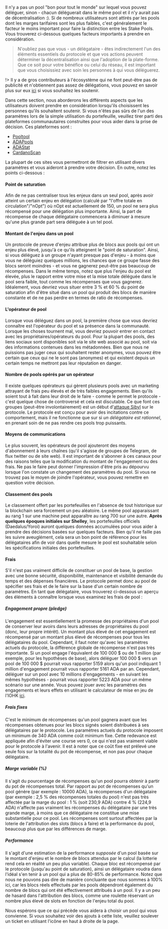 Il n'y a pas un pool "bon pour tout le monde" sur lequel vous pouvez déléguer, sinon - chacun déléguerait dans le même pool et il n'y aurait pas de décentralisation :). Si de nombreux utilisateurs sont attirés par les pools dont les marges tarifaires sont les plus faibles, c'est généralement le facteur le moins important pour faire la distinction entre les Stake Pools. Vous trouverez ci-dessous quelques facteurs importants à prendre en considération.

> N'oubliez pas que vous - un délégataire - êtes indirectement l'un des éléments essentiels du protocole et que vos actions peuvent déterminer la décentralisation ainsi que l'adoption de la plate-forme. Que ce soit pour votre bénéfice ou celui du réseau, il est important que vous choisissiez avec soin les personnes à qui vous déléguerez.

!> Il y a de gros contributeurs à l'écosystème qui ne font peut-être pas de publicité et n'obtiennent pas assez de délégations, vous pouvez en savoir plus sur eux [ici](community-contrib.md) si vous souhaitez les soutenir.

Dans cette section, nous aborderons les différents aspects que les utilisateurs doivent prendre en considération lorsqu'ils choisissent les personnes qu'ils souhaitent soutenir. Si vous n'êtes pas sûrs de l'un des paramètres lors de la simple utilisation du portefeuille, veuillez tirer parti des plateformes communautaires construites pour vous aider dans la prise de décision. Ces plateformes sont :
- [Pooltool](https://pooltool.io)
- [ADAPools](https://adapools.org)
- [ADAStat](https://adastat.net)
- [CardanoScan](http://cardanoscan.io)

La plupart de ces sites vous permettront de filtrer en utilisant divers paramètres et vous aideront à prendre votre décision. En outre, notez les points ci-dessous :

#### Point de saturation
  Afin de ne pas centraliser tous les enjeux dans un seul pool, après avoir atteint un certain enjeu en délégation (calculé par "l'offre totale en circulation"/"nOpt") où nOpt est actuellement de 150, un pool ne sera plus récompensé pour une délégation plus importante. Ainsi, la part de récompense de chaque délégataire commencera à diminuer à mesure qu'une plus grande part sera déléguée à un tel pool.
    
#### Montant de l'enjeu dans un pool
  Un protocole de preuve d'enjeu attribue plus de blocs aux pools qui ont un enjeu plus élevé, jusqu'à ce qu'ils atteignent le "point de saturation". Ainsi, si vous déléguez à un groupe n'ayant presque pas d'enjeu - à moins que vous ne déléguiez quelques millions, les chances que ce groupe fasse des blocs seront moindres - et vous ne gagnerez peut-être pas beaucoup de récompenses. Dans le même temps, notez que plus l'enjeu du pool est élevée, plus le rapport entre votre mise et la mise totale déléguée dans le pool sera faible, tout comme les récompenses que vous gagnerez. Idéalement, vous devriez vous situer entre 3 % et 60 % du point de saturation afin d'être situé dans un pool qui produit des blocs de manière constante et de ne pas perdre en termes de ratio de récompenses.

#### L'opérateur de pool  
  Lorsque vous déléguez dans un pool, la première chose que vous devriez connaître est l'opérateur du pool et sa présence dans la communauté. Lorsque les choses tournent mal, vous devriez pouvoir entrer en contact avec les propriétaires/opérateurs du pool. Pour la plupart des pools, des liens sociaux sont disponibles soit via le site web associé au pool, soit via des informations contenues dans les métadonnées. Bien que nous ne puissions pas juger ceux qui souhaitent rester anonymes, vous pouvez être certain que ceux qui ne le sont pas (anonymes) et qui existent depuis un certain temps ne mettront pas leur réputation en danger.  

#### Nombre de pools opérés par un opérateur
  Il existe quelques opérateurs qui gèrent plusieurs pools avec un marketing attrayant de frais peu élevés et de très faibles engagements. Bien qu'ils soient tout à fait dans leur droit de le faire - comme le permet le protocole - c'est quelque chose de controversé et cela est discutable. Ce que font ces groupes (peut-être involontairement) est un début d'[attaque Sibyl](https://en.wikipedia.org/wiki/Sybil_attack#:~:text=In%20a%20Sybil%20attack%2C%20the,diagnosed%20with%20dissociative%20identity%20disorder) sur le protocole. Le protocole est conçu pour avoir des incitations contre ce comportement, mais il ne fonctionne que sur si *un délégataire est rationnel*, en prenant soin de ne pas rendre ces pools trop puissants.

#### Moyens de communications
  Le plus souvent, les opérateurs de pool ajouteront des moyens d'abonnement à leurs chaînes (qu'il s'agisse de groupes de Telegram, de flux twitter ou de site web). Il est important de s'abonner à ces canaux pour des raisons telles que la modification du montant de l'engagement ou des frais. Ne pas le faire peut donner l'impression d'être pris au dépourvu lorsque l'on constate un changement des paramètres du pool. Si vous ne trouvez pas le moyen de joindre l'opérateur, vous pouvez remettre en question votre décision.

#### Classement des pools
  Le classement offert par les portefeuilles en l'absence de tout historique sur la blockchain sera forcement un peu aléatoire. Le même pool apparaissant au rang 1 sur une machine peut apparaître au rang 700 sur une autre. **Après quelques époques initiales sur Shelley**, les portefeuilles officiels (Daedalus/Yoroi) auront quelques données accumulées pour vous aider à prendre des décisions basées sur quelques facteurs. Bien qu'il ne faille pas les suivre aveuglément, cela sera un bon point de référence pour les délégataires afin de voir dans quelle mesure le pool est souhaitable selon les spécifications initiales des portefeuilles.

#### Frais

  S'il n'est pas vraiment difficile de constituer un pool de base, la gestion avec une bonne sécurité, disponibilité, maintenance et visibilité demande du temps et des dépenses financières. Le protocole permet donc au pool de spécifier ses frais et de le faire sur la base d'un certain nombre de paramètres. En tant que délégataire, vous trouverez ci-dessous un aperçu des éléments à connaître lorsque vous examinez les frais de pool :

##### Engagement propre (pledge)
  L'engagement est essentiellement la promesse des propriétaires d'un pool de conserver leur avoirs dans leurs adresses de propriétaires du pool (donc, leur propre intérêt). Un montant plus élevé de cet engagement est récompensé par un montant plus élevé de récompenses pour tous les délégataires du pool. Cependant, il faut noter qu'avec les paramètres actuels du protocole, la différence globale de récompense n'est pas très importante. Si un pool engage l'équivalent de 100 000 $ ou de 1 million (par exemple, pour les hypothèses de base), alors déléguer 100 000 $ vers un pool de 100 000 $ pourrait vous rapporter 5159 alors qu'un pool indiquant 1 million d'engagement pourrait vous rapporter 5161 ADA par an. Cependant, déléguer sur un pool avec 10 millions d'engagements - en suivant les mêmes hypothèses - pourrait vous rapporter 5223 ADA pour un même scénario sur une année. Vous pouvez jouer avec les paramètres des engagements et leurs effets en utilisant le calculateur de mise en jeu de l'IOHK [ici](https://testnets.cardano.org/en/cardano/tools/staking-calculator/).

##### Frais fixes
  C'est le minimum de récompenses qu'un pool gagnera avant que les récompenses obtenues pour les blocs signés soient distribuées à ses délégataires par le protocole. Les paramètres actuels du protocole imposent un minimum de 340 ADA comme coût minimum fixe. Cette redevance est appliquée afin d'éviter une course vers 0, ce qui n'est pas vraiment viable pour le protocole à l'avenir. Il est à noter que ce coût fixe est prélevé une seule fois sur la totalité du pot de récompense, et non pas pour chaque délégataire.

##### Marge variable (%)
  Il s'agit du pourcentage de récompenses qu'un pool pourra obtenir à partir du pot de récompenses total. Par rapport au pot de récompenses qu'un pool génère (par exemple : 10000 ADA), la récompenses d'un délégataire (par exemple : 2,5 % des récompenses totales du pool) n'est pas très affectée par la marge du pool : 1 % (soit 230,9 ADA) contre 4 % (224,9 ADA) n'affecte pas vraiment les récompenses du délégataire par une très grande marge, à moins que ce délégataire ne constitue une mise substantielle pour ce pool. Les récompenses sont surtout affectées par la loterie de l'attribution des slots (blocs à faire) et la performance du pool, beaucoup plus que par les différences de marge.

##### Performance  
  Il s'agit d'une estimation de la performance *supposée* d'un pool basée sur le montant d'enjeu et le nombre de blocs attendus par le calcul (la lotterie rend cela en réalité un peu plus variable). Chaque bloc est récompensé par le protocole (jusqu'au point de saturation), ainsi un délégataire voudra dans l'idéal s'en tenir à un pool qui a plus de 80-85% de performance. Notez que nous ne pouvons pas dire de manière concluante que nous sommes à 100% ici, car les blocs réels effectués par les pools dépendront également du nombre de blocs qui ont été effectivement attribués à un pool. Il y a un peu de hasard dans l'attribution des blocs, comme une roulette réservant un nombre plus élevé de slots en fonction de l'enjeu total du pool.

Nous espérons que ce qui précède vous aidera à choisir un pool qui vous convienne. Si vous souhaitez voir des ajouts à cette liste, veuillez soulever un ticket en utilisant l'icône en haut à droite de la page.
